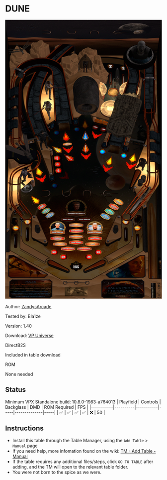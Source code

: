 # DUNE

![Table Preview](../../images/vpx-dune.png)

Author: [ZandysArcade](https://vpuniverse.com/profile/57949-zandysarcade/) 

Tested by: Bla1ze 

Version: 1.40

Download: [VP Universe](https://vpuniverse.com/files/file/19580-dune/)

DirectB2S

Included in table download

ROM

None needed

## Status 

Minimum VPX Standalone build: 10.8.0-1983-a764013
| Playfield | Controls | Backglass | DMD | ROM Required | FPS | 
|-----------|----------|-----------|-----|--------------|-----|
| :white_check_mark: | :white_check_mark: | :white_check_mark: | :white_check_mark: | :x: | 50 |

## Instructions

- Install this table through the Table Manager, using the `Add Table` > `Manual` page
- If you need help, more infomation found on the wiki: [TM - Add Table - Manual](https://github.com/LegendsUnchained/vpx-standalone-alp4k/wiki/%5B04%5D-%F0%9F%A7%A1-TM-%E2%80%90-Other-Features#add-table---manual)
- If the table requires any additional files/steps, click `GO TO TABLE` after adding, and the TM will open to the relevant table folder.
- You were not born to the spice as we were.

